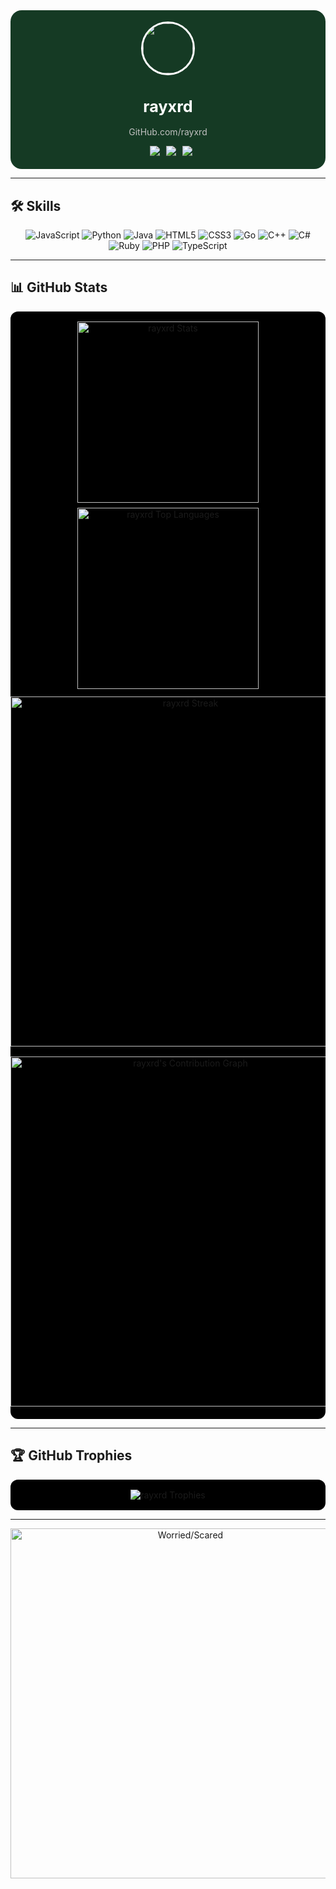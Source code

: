 <!-- Compact Profile Dashboard for rayxrd -->

<div align="center" style="background:#153a24; border-radius:18px; padding:18px 0; max-width:560px; margin:auto;">
  <img src="https://avatars.githubusercontent.com/u/your-github-id?v=4" width="80" style="border-radius:50%;border:3px solid #ffffff;">
  <h1 style="color:#ffffff; font-size:1.8em;">rayxrd</h1>
  <p style="color:#c0c0c0;">GitHub.com/rayxrd</p>
  <div>
    <img src="https://img.shields.io/twitter/follow/?logo=twitter&style=for-the-badge&color=000000" alt="" style="margin:0 3px;">
    <img src="https://img.shields.io/github/followers/rayxrd?label=Followers&style=for-the-badge&color=000000" style="margin:0 3px;">
    <img src="https://img.shields.io/github/stars/rayxrd?label=Stars&style=for-the-badge&color=000000" style="margin:0 3px;">
    <img src="https://komarev.com/ghpvc/?username=rayxrd&label=Profile%20views&color=000000&style=for-the-badge" style="margin:0 3px;">
  </div>
</div>

---
## 🛠️ Skills

<p align="center">
  <img src="https://img.shields.io/badge/JavaScript-000000?style=for-the-badge&logo=javascript&logoColor=ffffff" alt="JavaScript">
  <img src="https://img.shields.io/badge/Python-000000?style=for-the-badge&logo=python&logoColor=ffffff" alt="Python">
  <img src="https://img.shields.io/badge/Java-000000?style=for-the-badge&logo=java&logoColor=ffffff" alt="Java">
  <img src="https://img.shields.io/badge/HTML5-000000?style=for-the-badge&logo=html5&logoColor=ffffff" alt="HTML5">
  <img src="https://img.shields.io/badge/CSS3-000000?style=for-the-badge&logo=css3&logoColor=ffffff" alt="CSS3">
  <img src="https://img.shields.io/badge/Go-000000?style=for-the-badge&logo=go&logoColor=ffffff" alt="Go">
  <img src="https://img.shields.io/badge/C++-000000?style=for-the-badge&logo=c%2B%2B&logoColor=ffffff" alt="C++">
  <img src="https://img.shields.io/badge/C%23-000000?style=for-the-badge&logo=c%23&logoColor=ffffff" alt="C#">
  <img src="https://img.shields.io/badge/Ruby-000000?style=for-the-badge&logo=ruby&logoColor=ffffff" alt="Ruby">
  <img src="https://img.shields.io/badge/PHP-000000?style=for-the-badge&logo=php&logoColor=ffffff" alt="PHP">
  <img src="https://img.shields.io/badge/TypeScript-000000?style=for-the-badge&logo=typescript&logoColor=ffffff" alt="TypeScript">
</p>


---

## 📊 GitHub Stats
<div align="center" style="background:#000000; border-radius:12px; margin:12px auto; padding:12px 0; max-width:560px;">
  <div style="display:flex;flex-wrap:wrap;justify-content:center;">
    <img src="https://github-readme-stats.vercel.app/api?username=rayxrd&show_icons=true&theme=dark&border_radius=12&bg_color=000000&title_color=ffffff&text_color=c0c0c0&icon_color=ffffff" width="290" alt="rayxrd Stats" style="margin:4px;">
    <img src="https://github-readme-stats.vercel.app/api/top-langs?username=rayxrd&show_icons=true&theme=dark&border_radius=12&bg_color=000000&title_color=ffffff&text_color=c0c0c0&icon_color=ffffff&layout=compact" width="290" alt="rayxrd Top Languages" style="margin:4px;">
  </div>
  <img src="https://github-readme-streak-stats.herokuapp.com/?user=rayxrd&theme=dark&background=000000&ring=ffffff&fire=ffffff&currStreakLabel=ffffff&sideNums=ffffff&sideLabels=c0c0c0&dates=c0c0c0&border_radius=12" width="560" alt="rayxrd Streak" style="margin:8px 0;">
  <img src="https://github-readme-activity-graph.vercel.app/graph?username=rayxrd&theme=react-dark&bg_color=000000&color=ffffff&line=ffffff&point=c0c0c0" width="560" alt="rayxrd's Contribution Graph" style="margin:8px 0;">
</div>

---

## 🏆 GitHub Trophies
<div align="center" style="background:#000000; border-radius:12px; padding:12px; max-width:560px; margin:auto;">
  <img src="https://github-profile-trophy.vercel.app/?username=rayxrd&theme=dark&no-frame=true&column=7" alt="rayxrd Trophies" style="margin:4px;">
</div>

---

<p align="center" style="margin-top:12px;">
  <img alt="Worried/Scared" width="560" src="https://raw.githubusercontent.com/rayxrd/rayxrd/47211229bb3336d16951ca863ed0c61929bf8a78/.github/worried-scared.gif">
</p>
